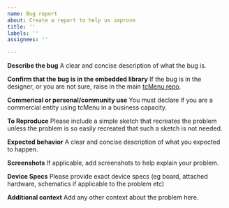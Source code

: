 ```yaml
---
name: Bug report
about: Create a report to help us improve
title: ''
labels: ''
assignees: ''

---
```


**Describe the bug**
A clear and concise description of what the bug is.

**Confirm that the bug is in the embedded library**
If the bug is in the designer, or you are not sure, raise in the main [tcMenu repo](https://github.com/davetcc/tcMenu).

**Commerical or personal/community use**
You must declare if you are a commercial entity using tcMenu in a business capacity.

**To Reproduce**
Please include a simple sketch that recreates the problem unless the problem is so easily recreated that such a sketch is not needed.

**Expected behavior**
A clear and concise description of what you expected to happen.

**Screenshots**
If applicable, add screenshots to help explain your problem.

**Device Specs**
Please provide exact device specs (eg board, attached hardware, schematics if applicable to the problem etc)

**Additional context**
Add any other context about the problem here.
